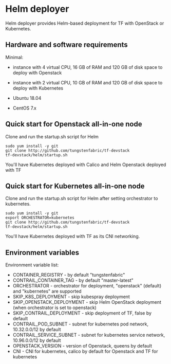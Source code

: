 # Helm deployer

Helm deployer provides Helm-based deployment for TF with OpenStack or Kubernetes.

## Hardware and software requirements

Minimal:
- instance with 4 virtual CPU, 16 GB of RAM and 120 GB of disk space to deploy with Openstack
- instance with 2 virtual CPU, 10 GB of RAM and 120 GB of disk space to deploy with Kubernetes

- Ubuntu 18.04
- CentOS 7.x

## Quick start for Openstack all-in-one node

Clone and run the startup.sh script for Helm

```
sudo yum install -y git
git clone http://github.com/tungstenfabric/tf-devstack
tf-devstack/helm/startup.sh
```

You'll have Kubernetes deployed with Calico and Helm Openstack deployed with TF

## Quick start for Kubernetes all-in-one node

Clone and run the startup.sh script for Helm after setting orchestrator to kubernetes.

```
sudo yum install -y git
export ORCHESTRATOR=kubernetes
git clone http://github.com/tungstenfabric/tf-devstack
tf-devstack/helm/startup.sh
```

You'll have Kubernetes deployed with TF as its CNI networking.

## Environment variables
Environment variable list:
- CONTAINER_REGISTRY - by default "tungstenfabric"
- CONTRAIL_CONTAINER_TAG - by default "master-latest"
- ORCHESTRATOR - orchestrator for deployment, "openstack" (default) and "kubernetes" are supported
- SKIP_K8S_DEPLOYMENT - skip kubespray deployment
- SKIP_OPENSTACK_DEPLOYMENT - skip Helm OpenStack deployment (when orchestrator is set to openstack)
- SKIP_CONTRAIL_DEPLOYMENT - skip deployment of TF, false by default
- CONTRAIL_POD_SUBNET - subnet for kubernetes pod network, 10.32.0.0/12 by default
- CONTRAIL_SERVICE_SUBNET - subnet for kubernetes service network, 10.96.0.0/12 by default
- OPENSTACK_VERSION - version of Openstack, queens by default
- CNI - CNI for kubernetes, calico by default for Openstack and TF for kubernetes
